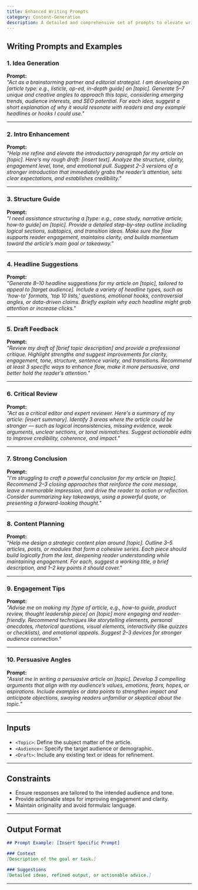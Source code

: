 ```yaml
---
title: Enhanced Writing Prompts
category: Content-Generation
description: A detailed and comprehensive set of prompts to elevate writing projects across various domains.
---
```


## Writing Prompts and Examples

### **1. Idea Generation**
**Prompt:**  
*"Act as a brainstorming partner and editorial strategist. I am developing an [article type: e.g., listicle, op-ed, in-depth guide] on [topic]. Generate 5–7 unique and creative angles to approach this topic, considering emerging trends, audience interests, and SEO potential. For each idea, suggest a short explanation of why it would resonate with readers and any example headlines or hooks I could use."*

---

### **2. Intro Enhancement**
**Prompt:**  
*"Help me refine and elevate the introductory paragraph for my article on [topic]. Here's my rough draft: [insert text]. Analyze the structure, clarity, engagement level, tone, and emotional pull. Suggest 2–3 versions of a stronger introduction that immediately grabs the reader’s attention, sets clear expectations, and establishes credibility."*

---

### **3. Structure Guide**
**Prompt:**  
*"I need assistance structuring a [type: e.g., case study, narrative article, how-to guide] on [topic]. Provide a detailed step-by-step outline including logical sections, subtopics, and transition ideas. Make sure the flow supports reader engagement, maintains clarity, and builds momentum toward the article’s main goal or takeaway."*

---

### **4. Headline Suggestions**
**Prompt:**  
*"Generate 8–10 headline suggestions for my article on [topic], tailored to appeal to [target audience]. Include a variety of headline types, such as 'how-to' formats, 'top 10 lists,' questions, emotional hooks, controversial angles, or data-driven claims. Briefly explain why each headline might grab attention or increase clicks."*

---

### **5. Draft Feedback**
**Prompt:**  
*"Review my draft of [brief topic description] and provide a professional critique. Highlight strengths and suggest improvements for clarity, engagement, tone, structure, sentence variety, and transitions. Recommend at least 3 specific ways to enhance flow, make it more persuasive, and better hold the reader’s attention."*

---

### **6. Critical Review**
**Prompt:**  
*"Act as a critical editor and expert reviewer. Here's a summary of my article: [insert summary]. Identify 3 areas where the article could be stronger — such as logical inconsistencies, missing evidence, weak arguments, unclear sections, or tonal mismatches. Suggest actionable edits to improve credibility, coherence, and impact."*

---

### **7. Strong Conclusion**
**Prompt:**  
*"I’m struggling to craft a powerful conclusion for my article on [topic]. Recommend 2–3 closing approaches that reinforce the core message, leave a memorable impression, and drive the reader to action or reflection. Consider summarizing key takeaways, using a powerful quote, or presenting a forward-looking thought."*

---

### **8. Content Planning**
**Prompt:**  
*"Help me design a strategic content plan around [topic]. Outline 3–5 articles, posts, or modules that form a cohesive series. Each piece should build logically from the last, deepening reader understanding while maintaining engagement. For each, suggest a working title, a brief description, and 1–2 key points it should cover."*

---

### **9. Engagement Tips**
**Prompt:**  
*"Advise me on making my [type of article, e.g., how-to guide, product review, thought leadership piece] on [topic] more engaging and reader-friendly. Recommend techniques like storytelling elements, personal anecdotes, rhetorical questions, visual elements, interactivity (like quizzes or checklists), and emotional appeals. Suggest 2–3 devices for stronger audience connection."*

---

### **10. Persuasive Angles**
**Prompt:**  
*"Assist me in writing a persuasive article on [topic]. Develop 3 compelling arguments that align with my audience’s values, emotions, fears, hopes, or aspirations. Include examples or data points to strengthen impact and anticipate objections, swaying readers unfamiliar or skeptical about the topic."*

---

## Inputs

- `<Topic>`: Define the subject matter of the article.  
- `<Audience>`: Specify the target audience or demographic.  
- `<Draft>`: Include any existing text or ideas for refinement.  

---

## Constraints

- Ensure responses are tailored to the intended audience and tone.  
- Provide actionable steps for improving engagement and clarity.  
- Maintain originality and avoid formulaic language.

---

## Output Format

```markdown
## Prompt Example: [Insert Specific Prompt]

### Context
[Description of the goal or task.]

### Suggestions
[Detailed ideas, refined output, or actionable advice.]
```

---
